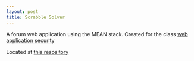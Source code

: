 ```yaml
---
layout: post
title: Scrabble Solver
---
```

A forum web application using the MEAN stack. Created for the class [web application security](http://websec.prof.ninja)

Located at [this resository](https://github.com/ekhaemba/mongo_forumAPI)
